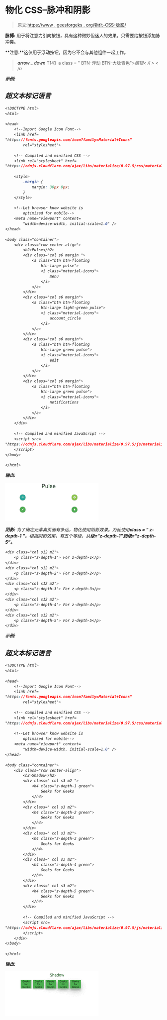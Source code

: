 # 物化 CSS–脉冲和阴影

> 原文:[https://www . geesforgeks . org/物化-CSS-脉影/](https://www.geeksforgeeks.org/materialize-css-pulse-and-shadow/)

**脉搏:** 用于将注意力引向按钮，具有这种微妙但迷人的效果。只需要给按钮添加脉冲类。

**注意:**这仅用于浮动按钮，因为它不会与其他组件一起工作。

> <a class = " BTN-浮动 BTN-大脉"><I class = " material-icons ">arrow _ down</I></a>
> T14】a class = " BTN-浮动 BTN-大脉青色"><I class = " material-icons ">编辑< /i > < /a

**示例:**

## 超文本标记语言

```css
<!DOCTYPE html>
<html>

<head>
    <!--Import Google Icon Font-->
    <link href=
"https://fonts.googleapis.com/icon?family=Material+Icons"
        rel="stylesheet">

    <!-- Compiled and minified CSS -->
    <link rel="stylesheet" href=
"https://cdnjs.cloudflare.com/ajax/libs/materialize/0.97.5/css/materialize.min.css">

    <style>
        .margin {
            margin: 30px 0px;
        }
    </style>

    <!--Let browser know website is 
        optimized for mobile-->
    <meta name="viewport" content=
        "width=device-width, initial-scale=1.0" />
</head>

<body class="container">
    <div class="row center-align">
        <h2>Pulse</h2>
        <div class="col s6 margin ">
            <a class="btn btn-floating 
                btn-large pulse">
                <i class="material-icons">
                    menu
                </i>
            </a>
        </div>
        <div class="col s6 margin">
            <a class="btn btn-floating 
                btn-large light-green pulse">
                <i class="material-icons">
                    account_circle
                </i>
            </a>
        </div>
        <div class="col s6 margin">
            <a class="btn btn-floating 
                btn-large green pulse">
                <i class="material-icons">
                    edit
                </i>
            </a>
        </div>
        <div class="col s6 margin">
            <a class="btn btn-floating 
                btn-large green pulse">
                <i class="material-icons">
                    notifications
                </i>
            </a>
        </div>
    </div>

    <!-- Compiled and minified JavaScript -->
    <script src=
"https://cdnjs.cloudflare.com/ajax/libs/materialize/0.97.5/js/materialize.min.js">
    </script>
</body>

</html>
```

**输出:**

![](img/65ed9f23db7d718face1e71a5bfe67de.png)

**阴影:** 为了确定元素离页面有多远，物化使用阴影效果。为此使用**class = " z-depth-1 "**。根据阴影效果，有五个等级，从**级=“z-depth-1”**到**级=“z-depth-5”。**

```css
<div class="col s12 m2">
    <p class="z-depth-1"> For z-depth-1</p>
</div>
<div class="col s12 m2">
    <p class="z-depth-2"> For z-depth-2</p>
</div>
<div class="col s12 m2">
    <p class="z-depth-3"> For z-depth-3</p>
</div>
<div class="col s12 m2">
    <p class="z-depth-4"> For z-depth-4</p>
</div>
<div class="col s12 m2">
    <p class="z-depth-5"> For z-depth-5</p>
</div>
```

**示例:**

## 超文本标记语言

```css
<!DOCTYPE html>
<html>

<head>
    <!--Import Google Icon Font-->
    <link href=
"https://fonts.googleapis.com/icon?family=Material+Icons"
        rel="stylesheet">

    <!-- Compiled and minified CSS -->
    <link rel="stylesheet" href=
"https://cdnjs.cloudflare.com/ajax/libs/materialize/0.97.5/css/materialize.min.css">

    <!--Let browser know website is 
        optimized for mobile-->
    <meta name="viewport" content=
        "width=device-width, initial-scale=1.0" />
</head>

<body class="container">
    <div class="row center-align">
        <h2>Shadow</h2>
        <div class=" col s3 m2 ">
            <h4 class="z-depth-1 green">
                Geeks for Geeks
            </h4>
        </div>
        <div class=" col s3 m2">
            <h4 class="z-depth-2 green">
                Geeks for Geeks
            </h4>
        </div>
        <div class=" col s3 m2">
            <h4 class="z-depth-3 green">
                Geeks for Geeks
            </h4>
        </div>
        <div class=" col s3 m2">
            <h4 class="z-depth-4 green">
                Geeks for Geeks
            </h4>
        </div>
        <div class=" col s3 m2">
            <h4 class="z-depth-5 green">
                Geeks for Geeks
            </h4>
        </div>

        <!-- Compiled and minified JavaScript -->
        <script src=
"https://cdnjs.cloudflare.com/ajax/libs/materialize/0.97.5/js/materialize.min.js">
        </script>
    </div>
</body>

</html>
```

**输出:**

![](img/440de62118385093ec1dac96d92227c7.png)